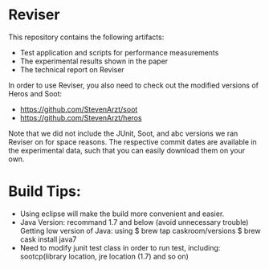 Reviser
=======

This repository contains the following artifacts:

- Test application and scripts for performance measurements
- The experimental results shown in the paper
- The technical report on Reviser

In order to use Reviser, you also need to check out the modified versions of Heros and Soot:

- https://github.com/StevenArzt/soot
- https://github.com/StevenArzt/heros

Note that we did not include the JUnit, Soot, and abc versions we ran Reviser on for space
reasons. The respective commit dates are available in the experimental data, such that you
can easily download them on your own.

# Build Tips: 

- Using eclipse will make the build more convenient and easier.
- Java Version: recommand 1.7 and below (avoid unnecessary trouble)
	Getting low version of Java: using 
		$ brew tap caskroom/versions
		$ brew cask install java7
- Need to modify junit test class in order to run test, including: sootcp(library location, jre location (1.7) and so on)
		
		
	
